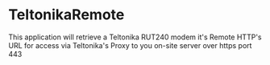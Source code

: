 # TeltonikaRemote
This application will retrieve a Teltonika RUT240 modem it's Remote HTTP's URL for access via Teltonika's Proxy to you on-site server over https port 443
